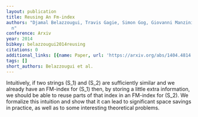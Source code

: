 ```yaml
---
layout: publication
title: Reusing An Fm-index
authors: "Djamal Belazzougui, Travis Gagie, Simon Gog, Giovanni Manzini, Jouni Sir\xE9\
  n"
conference: Arxiv
year: 2014
bibkey: belazzougui2014reusing
citations: 0
additional_links: [{name: Paper, url: 'https://arxiv.org/abs/1404.4814'}]
tags: []
short_authors: Belazzougui et al.
---
```

Intuitively, if two strings \(S_1\) and \(S_2\) are sufficiently similar and we
already have an FM-index for \(S_1\) then, by storing a little extra information,
we should be able to reuse parts of that index in an FM-index for \(S_2\). We
formalize this intuition and show that it can lead to significant space savings
in practice, as well as to some interesting theoretical problems.
